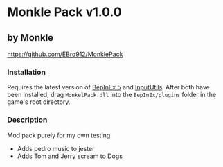 # Monkle Pack v1.0.0
## by Monkle
https://github.com/EBro912/MonklePack


### Installation
Requires the latest version of [BepInEx 5](https://github.com/BepInEx/BepInEx) and [InputUtils](https://thunderstore.io/c/lethal-company/p/Rune580/LethalCompany_InputUtils/). After both have been installed, drag `MonkelPack.dll` into the `BepInEx/plugins` folder in the game's root directory.

### Description
Mod pack purely for my own testing

 - Adds pedro music to jester
 - Adds Tom and Jerry scream to Dogs